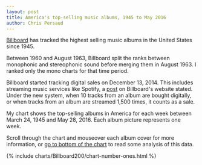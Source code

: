 ```yaml
---
layout: post
title: America's top-selling music albums, 1945 to May 2016
author: Chris Persaud
---
```


<a href="http://billboard.com">Billboard</a> has tracked the highest selling music albums in the United States since 1945.

Between 1960 and August 1963, Billboard split the ranks between monophonic and stereophonic sound before merging them in August 1963. I ranked only the mono charts for that time period. 

Billboard started tracking digital sales on December 13, 2014. This includes streaming music services like Spotify, a <a href="http://www.billboard.com/articles/columns/chart-beat/6320099/billboard-200-makeover-streams-digital-tracks">post</a> on Billboard's website stated. Under the new system, when 10 tracks from an album are bought digitally, or when tracks from an album are streamed 1,500 times, it counts as a sale.

My chart shows the top-selling albums in America for each week between March 24, 1945 and May 28, 2016. Each album picture represents one week. 

Scroll through the chart and mouseover each album cover for more information, or <a href="#below-chart">go to bottom of the chart</a> to read some analysis of this data.

{% include charts/Billboard200/chart-number-ones.html %}

<a name="below-chart"></a>